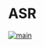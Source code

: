 # ASR

[![main](https://github.com/Docencia-fmrico/ASR_2024/actions/workflows/main.yaml/badge.svg)](https://github.com/Docencia-fmrico/ASR_2024/actions/workflows/main.yaml)
